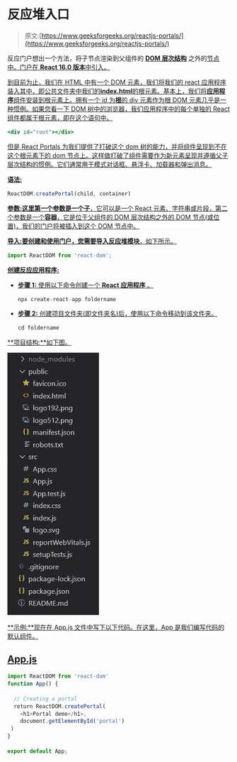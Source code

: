 # 反应堆入口

> 原文:[https://www.geeksforgeeks.org/reactjs-portals/](https://www.geeksforgeeks.org/reactjs-portals/)

反应门户想出一个方法，将子节点渲染到父组件的 [**<u>DOM 层次结构</u>**](https://www.geeksforgeeks.org/reactjs-virtual-dom/) 之外的[](https://www.geeksforgeeks.org/dom-document-object-model/)<u>节点中。门户在 **React 16.0 版本**中引入。</u>

<u>到目前为止，我们在 HTML 中有一个 DOM 元素，我们将我们的 react 应用程序装入其中，即公共文件夹中我们的**index.html**的根元素。基本上，我们将**应用程序**组件安装到根元素上。拥有一个 id 为**根**的 div 元素作为根 DOM 元素几乎是一种惯例。如果您看一下 DOM 树中的浏览器，我们应用程序中的每个单独的 React 组件都属于根元素，即在这个语句中。</u>

```jsx
<div id="root"></div>
```

<u>但是 React Portals 为我们提供了打破这个 dom 树的能力，并将组件呈现到不在这个根元素下的 dom 节点上。这样做打破了组件需要作为新元素呈现并遵循父子层次结构的惯例。它们通常用于模式对话框、悬浮卡、加载器和弹出消息。</u>

<u>**语法:**</u>

```jsx
ReactDOM.createPortal(child, container)
```

<u>**参数:**这里第一个参数是一个**子**，它可以是一个 React 元素、字符串或片段，第二个参数是一个**容器**，它是位于父组件的 DOM 层次结构之外的 DOM 节点(或位置)，我们的门户将被插入到这个 DOM 节点中。</u>

<u>**导入:**要创建和使用门户，您需要导入**反应堆模块**，如下所示。</u>

```jsx
import ReactDOM from 'react-dom';
```

<u>**创建反应应用程序:**</u>

*   <u>**步骤 1:** 使用以下命令创建一个 [**<u>React 应用程序</u>**](https://www.geeksforgeeks.org/reactjs-setting-development-environment/) 。</u>

    ```jsx
    npx create-react-app foldername
    ```

*   <u>**步骤 2:** 创建项目文件夹(即文件夹名)后，使用以下命令移动到该文件夹。</u>

    ```jsx
    cd foldername
    ```

<u>**项目结构:**如下图。</u>

<u>![](img/29ff5e0fd950a7a47b6d8957558bcfee.png)</u>

<u>**示例:**现在在 App.js 文件中写下以下代码。在这里，App 是我们编写代码的默认组件。</u>

## <u>App.js</u>

```jsx
import ReactDOM from 'react-dom'
function App() {

  // Creating a portal
  return ReactDOM.createPortal(
    <h1>Portal demo</h1>,
    document.getElementById('portal')
 )
}

export default App;
```